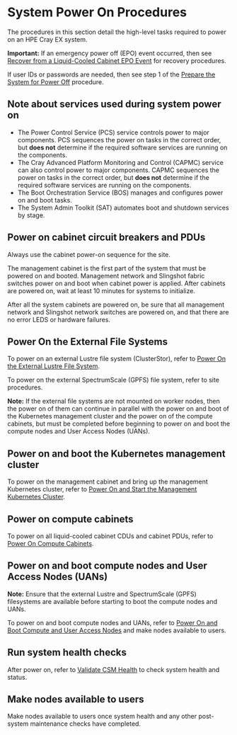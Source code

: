 # System Power On Procedures

The procedures in this section detail the high-level tasks required to power on an HPE Cray EX system.

**Important:** If an emergency power off \(EPO\) event occurred, then see [Recover from a Liquid-Cooled Cabinet EPO Event](Recover_from_a_Liquid_Cooled_Cabinet_EPO_Event.md) for recovery procedures.

If user IDs or passwords are needed, then see step 1 of the [Prepare the System for Power Off](Prepare_the_System_for_Power_Off.md#procedure) procedure.

## Note about services used during system power on

- The Power Control Service \(PCS\) service controls power to major components. PCS sequences the power on tasks in the correct order, but  **does not** determine if the required software services are running on the components.
- The Cray Advanced Platform Monitoring and Control \(CAPMC\) service can also control power to major components. CAPMC sequences the power on tasks in the correct order, but **does not** determine if the required software services are running on the components.
- The Boot Orchestration Service \(BOS\) manages and configures power on and boot tasks.
- The System Admin Toolkit \(SAT\) automates boot and shutdown services by stage.

## Power on cabinet circuit breakers and PDUs

Always use the cabinet power-on sequence for the site.

The management cabinet is the first part of the system that must be powered on and booted. Management network and Slingshot fabric switches power on and boot when cabinet power is applied. After
cabinets are powered on, wait at least 10 minutes for systems to initialize.

After all the system cabinets are powered on, be sure that all management network and Slingshot network switches are powered on, and that there are no error LEDS or hardware failures.

## Power On the External File Systems

To power on an external Lustre file system (ClusterStor), refer to [Power On the External Lustre File System](Power_On_the_External_Lustre_File_System.md).

To power on the external SpectrumScale (GPFS) file system, refer to site procedures.

**Note:** If the external file systems are not mounted on worker nodes, then the power on of them can continue in parallel with
the power on and boot of the Kubernetes management cluster and the power on of the compute cabinets, but must be completed
before beginning to power on and boot the compute nodes and User Access Nodes (UANs).

## Power on and boot the Kubernetes management cluster

To power on the management cabinet and bring up the management Kubernetes cluster, refer to [Power On and Start the Management Kubernetes Cluster](Power_On_and_Start_the_Management_Kubernetes_Cluster.md).

## Power on compute cabinets

To power on all liquid-cooled cabinet CDUs and cabinet PDUs, refer to [Power On Compute Cabinets](Power_On_Compute_Cabinets.md).

## Power on and boot compute nodes and User Access Nodes \(UANs\)

**Note:** Ensure that the external Lustre and SpectrumScale (GPFS) filesystems are available before starting to boot the compute nodes and UANs.

To power on and boot compute nodes and UANs, refer to [Power On and Boot Compute and User Access Nodes](Power_On_and_Boot_Compute_Nodes_and_User_Access_Nodes.md) and make nodes available to users.

## Run system health checks

After power on, refer to [Validate CSM Health](../validate_csm_health.md) to check system health and status.

## Make nodes available to users

Make nodes available to users once system health and any other post-system maintenance checks have completed.
